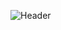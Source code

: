 ![Header](https://capsule-render.vercel.app/api?type=Waving&color=timeGradient&height=200&animation=fadeIn&section=header&text=AJ-Pk-Dev&fontSize=70)
